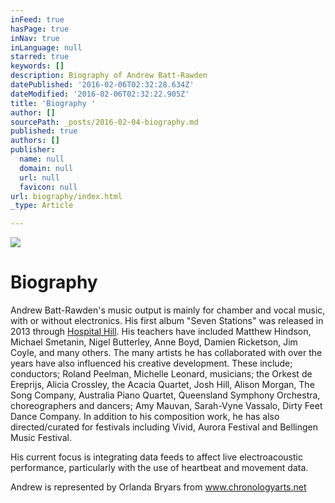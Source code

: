 ```yaml
---
inFeed: true
hasPage: true
inNav: true
inLanguage: null
starred: true
keywords: []
description: Biography of Andrew Batt-Rawden
datePublished: '2016-02-06T02:32:28.634Z'
dateModified: '2016-02-06T02:32:22.905Z'
title: 'Biography '
author: []
sourcePath: _posts/2016-02-04-biography.md
published: true
authors: []
publisher:
  name: null
  domain: null
  url: null
  favicon: null
url: biography/index.html
_type: Article

---
```

![](https://the-grid-user-content.s3-us-west-2.amazonaws.com/684be9a0-3d00-41dc-82ac-255c106549f9.jpg)

# Biography

Andrew Batt-Rawden's music output is mainly for chamber and
vocal music, with or without electronics. His first album "Seven Stations" was
released in 2013 through [Hospital Hill][0]. His teachers have included Matthew Hindson,
Michael Smetanin, Nigel Butterley, Anne Boyd, Damien Ricketson, Jim Coyle, and
many others. The many artists he has collaborated with over the years have also
influenced his creative development. These include; conductors; Roland Peelman,
Michelle Leonard, musicians; the Orkest de Ereprijs, Alicia Crossley, the
Acacia Quartet, Josh Hill, Alison Morgan, The Song Company, Australia Piano
Quartet, Queensland Symphony Orchestra, choreographers and dancers; Amy Mauvan,
Sarah-Vyne Vassalo, Dirty Feet Dance Company. In addition to his composition
work, he has also directed/curated for festivals including Vivid, Aurora
Festival and Bellingen Music Festival.

His current focus is integrating data feeds to affect live electroacoustic
performance, particularly with the use of heartbeat and movement data.

Andrew is represented by Orlanda Bryars from [www.chronologyarts.net ][1]

[0]: http://hospitalhill.com.au/
[1]: www.chronologyarts.net